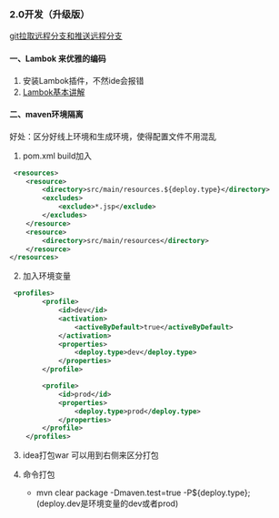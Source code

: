 ### 2.0开发（升级版）
[git拉取远程分支和推送远程分支](https://www.cnblogs.com/phpper/p/7136048.html)

#### 一、Lambok 来优雅的编码

1. 安装Lambok插件，不然ide会报错
2. [Lambok基本讲解](https://blog.csdn.net/motui/article/details/79012846)

#### 二、maven环境隔离

好处：区分好线上环境和生成环境，使得配置文件不用混乱

1. pom.xml build加入

```xml
 <resources>
    <resource>
        <directory>src/main/resources.${deploy.type}</directory>
        <excludes>
            <exclude>*.jsp</exclude>
        </excludes>
    </resource>
    <resource>
        <directory>src/main/resources</directory>
    </resource>
</resources>
```

2. 加入环境变量

```xml
 <profiles>
        <profile>
            <id>dev</id>
            <activation>
                <activeByDefault>true</activeByDefault>
            </activation>
            <properties>
                <deploy.type>dev</deploy.type>
            </properties>
        </profile>

        <profile>
            <id>prod</id>
            <properties>
                <deploy.type>prod</deploy.type>
            </properties>
        </profile>
    </profiles>
```

3. idea打包war 可以用到右侧来区分打包

4. 命令打包 

   * mvn clear package -Dmaven.test=true -P${deploy.type}; (deploy.dev是环境变量的dev或者prod)
    
